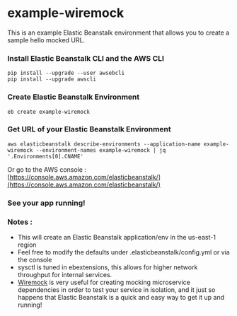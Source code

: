 # example-wiremock
This is an example Elastic Beanstalk environment that allows you to create a sample hello mocked URL.

### Install Elastic Beanstalk CLI and the AWS CLI
`pip install --upgrade --user awsebcli`  
`pip install --upgrade awscli`

### Create Elastic Beanstalk Environment
`eb create example-wiremock`

### Get URL of your Elastic Beanstalk Environment
`aws elasticbeanstalk describe-environments --application-name example-wiremock --environment-names example-wiremock | jq '.Environments[0].CNAME'`

Or go to the AWS console : [https://console.aws.amazon.com/elasticbeanstalk/](https://console.aws.amazon.com/elasticbeanstalk/)

### See your app running!

### Notes :
* This will create an Elastic Beanstalk application/env in the us-east-1 region
* Feel free to modify the defaults under .elasticbeanstalk/config.yml or via the console
* sysctl is tuned in ebextensions, this allows for higher network throughput for internal services.
* [Wiremock](http://wiremock.org/) is very useful for creating mocking microservice dependencies in order to test your service in isolation, and it just so happens that Elastic Beanstalk is a quick and easy way to get it up and running!

